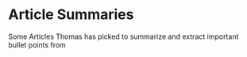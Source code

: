 # Article Summaries

Some Articles Thomas has picked to summarize and extract important bullet points from